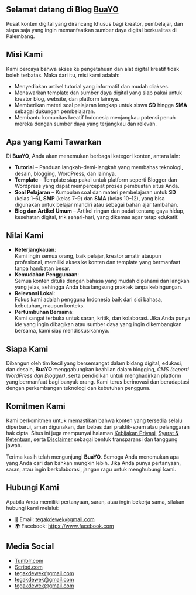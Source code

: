 <h2>Selamat datang di Blog <a href="https://www.buayo.com/">BuaYO</a></h2>
<p>Pusat konten digital yang dirancang khusus bagi kreator, pembelajar, dan siapa saja yang ingin memanfaatkan sumber daya digital berkualitas di Palembang.</p>

<h2>Misi Kami</h2>
<p>Kami percaya bahwa akses ke pengetahuan dan alat digital kreatif tidak boleh terbatas. Maka dari itu, misi kami adalah:</p>
<ul>
  <li>Menyediakan artikel tutorial yang informatif dan mudah diakses.</li>
  <li>Menawarkan template dan sumber daya digital yang siap pakai untuk kreator blog, website, dan platform lainnya.</li>
  <li>Memberikan materi soal pelajaran lengkap untuk siswa <b>SD</b> hingga <b>SMA</b> sebagai dukungan pembelajaran.</li>
  <li>Membantu komunitas kreatif Indonesia menjangkau potensi penuh mereka dengan sumber daya yang terjangkau dan relevan.</li>
</ul>

<h2>Apa yang Kami Tawarkan</h2>
<p>Di <b>BuaYO</b>, Anda akan menemukan berbagai kategori konten, antara lain:</p>
<ul>
  <li><b>Tutorial</b> – Panduan langkah-demi-langkah yang membahas teknologi, desain, blogging, WordPress, dan lainnya.</li>
  <li><b>Template</b> – Template siap pakai untuk platform seperti Blogger dan Wordpress yang dapat mempercepat proses pembuatan situs Anda.</li>
  <li><b>Soal Pelajaran</b> – Kumpulan soal dan materi pembelajaran untuk <b>SD</b> (kelas 1–6), <b>SMP</b> (kelas 7–9) dan <b>SMA</b> (kelas 10–12), yang bisa digunakan untuk belajar mandiri atau sebagai bahan ajar tambahan.</li>
  <li><b>Blog dan Artikel Umum</b> – Artikel ringan dan padat tentang gaya hidup, kesehatan digital, trik sehari-hari, yang dikemas agar tetap edukatif.</li>
</ul>

<h2>Nilai Kami</h2>
<ul>
  <li><b>Keterjangkauan</b>:<br /> Kami ingin semua orang, baik pelajar, kreator amatir ataupun profesional, memiliki akses ke konten dan template yang bermanfaat tanpa hambatan besar.</li>
  <li><b>Kemudahan Penggunaan</b>:<br /> Semua konten ditulis dengan bahasa yang mudah dipahami dan langkah yang jelas, sehingga Anda bisa langsung praktek tanpa kebingungan.</li>
  <li><b>Relevansi Lokal</b>:<br /> Fokus kami adalah pengguna Indonesia baik dari sisi bahasa, kebutuhan, maupun konteks.</li>
  <li><b>Pertumbuhan Bersama</b>:<br /> Kami sangat terbuka untuk saran, kritik, dan kolaborasi. Jika Anda punya ide yang ingin dibagikan atau sumber daya yang ingin dikembangkan bersama, kami siap mendiskusikannya.</li>
</ul>

<h2>Siapa Kami</h2>
<p>Dibangun oleh tim kecil yang bersemangat dalam bidang digital, edukasi, dan desain, <b>BuaYO</b> menggabungkan keahlian dalam blogging, <i>CMS (seperti WordPress dan Blogger)</i>, serta pendidikan untuk menghadirkan platform yang bermanfaat bagi banyak orang. Kami terus berinovasi dan beradaptasi dengan perkembangan teknologi dan kebutuhan pengguna.</p>

<h2>Komitmen Kami</h2>
<p>Kami berkomitmen untuk memastikan bahwa konten yang tersedia selalu diperbarui, aman digunakan, dan bebas dari praktik-spam atau pelanggaran hak cipta. Situs ini juga mempunyai halaman <a href="https://www.buayo.com/p/privacy.html">Kebijakan Privasi</a>, <a href="https://www.buayo.com/p/terms.html">Syarat &amp; Ketentuan</a>, serta <a href="https://www.buayo.com/p/disclaimer.html">Disclaimer</a> sebagai bentuk transparansi dan tanggung jawab.</p>

<p>Terima kasih telah mengunjungi <b>BuaYO</b>. Semoga Anda menemukan apa yang Anda cari dan bahkan mungkin lebih. Jika Anda punya pertanyaan, saran, atau ingin berkolaborasi, jangan ragu untuk menghubungi kami.</p>

<h2>Hubungi Kami</h2>
<p>Apabila Anda memiliki pertanyaan, saran, atau ingin bekerja sama, silakan hubungi kami melalui:</p>
<ul>
  <li>📧 Email: <a href="mailto:tegakdewek@gmail.com" rel="nofollow">tegakdewek@gmail.com</a></li>
  <li>🌍 Facebook: <a href="https://www.facebook.com/frogmanindonesia" rel="nofollow" target="_blank">https://www.facebook.com</a></li>
</ul>

<h2>Media Social</h2>
<ul>
  <li><a href="https://buayoo.tumblr.com">Tumblr.com</a></li>
  <li><a href="https://www.scribd.com/user/673436576">Scribd.com</a></li>
  <li><a href="">tegakdewek@gmail.com</a></li>
  <li><a href="">tegakdewek@gmail.com</a></li>
  <li><a href="">tegakdewek@gmail.com</a></li>
</ul>
